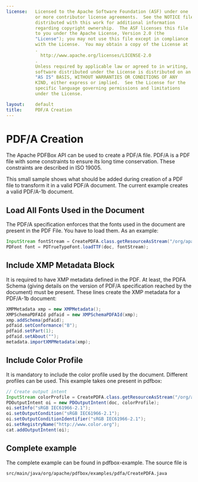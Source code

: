 ```yaml
---
license:   Licensed to the Apache Software Foundation (ASF) under one
           or more contributor license agreements.  See the NOTICE file
           distributed with this work for additional information
           regarding copyright ownership.  The ASF licenses this file
           to you under the Apache License, Version 2.0 (the
           "License"); you may not use this file except in compliance
           with the License.  You may obtain a copy of the License at
           .
             http://www.apache.org/licenses/LICENSE-2.0
           .
           Unless required by applicable law or agreed to in writing,
           software distributed under the License is distributed on an
           "AS IS" BASIS, WITHOUT WARRANTIES OR CONDITIONS OF ANY
           KIND, either express or implied.  See the License for the
           specific language governing permissions and limitations
           under the License.

layout:    default
title:     PDF/A Creation
---
```


# PDF/A Creation

The Apache PDFBox API can be used to create a PDF/A file. PDF/A is a PDF file with some constraints to ensure its 
long time conservation. These constraints are described in ISO 19005.

This small sample shows what should be added during creation of a PDF file to transform it in a valid PDF/A 
document. The current example creates a valid PDF/A-1b document.

## Load All Fonts Used in the Document

The PDF/A specification enforces that the fonts used in the document are present in the PDF File. You
have to load them. As an example:

~~~java
InputStream fontStream = CreatePDFA.class.getResourceAsStream("/org/apache/pdfbox/resources/ttf/ArialMT.ttf");
PDFont font = PDTrueTypeFont.loadTTF(doc, fontStream);
~~~

## Include XMP Metadata Block

It is required to have XMP metadata defined in the PDF. At least, the PDFA Schema (giving details on the version
of PDF/A specification reached by the document) must be present. These lines create the XMP metadata for a
PDF/A-1b document:

~~~java
XMPMetadata xmp = new XMPMetadata();
XMPSchemaPDFAId pdfaid = new XMPSchemaPDFAId(xmp);
xmp.addSchema(pdfaid);
pdfaid.setConformance("B");
pdfaid.setPart(1);
pdfaid.setAbout("");
metadata.importXMPMetadata(xmp);
~~~

## Include Color Profile

It is mandatory to include the color profile used by the document. Different profiles can be used. This 
example takes one present in pdfbox:

~~~java
// Create output intent
InputStream colorProfile = CreatePDFA.class.getResourceAsStream("/org/apache/pdfbox/resources/pdfa/sRGB Color Space Profile.icm");
PDOutputIntent oi = new PDOutputIntent(doc, colorProfile); 
oi.setInfo("sRGB IEC61966-2.1"); 
oi.setOutputCondition("sRGB IEC61966-2.1"); 
oi.setOutputConditionIdentifier("sRGB IEC61966-2.1"); 
oi.setRegistryName("http://www.color.org"); 
cat.addOutputIntent(oi);
~~~~

## Complete example

The complete example can be found in pdfbox-example. The source file is

	src/main/java/org/apache/pdfbox/examples/pdfa/CreatePDFA.java

